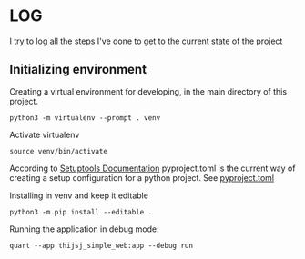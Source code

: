 # LOG

I try to log all the steps I've done to get to the current state of the project

## Initializing environment

Creating a virtual environment for developing, in the main directory of this project.
```
python3 -m virtualenv --prompt . venv
```

Activate virtualenv
```
source venv/bin/activate
```

According to [Setuptools Documentation](https://setuptools.pypa.io/en/latest/index.html) pyproject.toml is the current way of creating a setup configuration for a python project. See [pyproject.toml](../pyproject.toml)

Installing in venv and keep it editable
```
python3 -m pip install --editable .
```

Running the application in debug mode:
```
quart --app thijsj_simple_web:app --debug run
```

